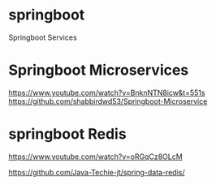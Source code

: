 # springboot

Springboot Services

# Springboot Microservices
  https://www.youtube.com/watch?v=BnknNTN8icw&t=551s
  https://github.com/shabbirdwd53/Springboot-Microservice

# springboot Redis
https://www.youtube.com/watch?v=oRGqCz8OLcM

https://github.com/Java-Techie-jt/spring-data-redis/
